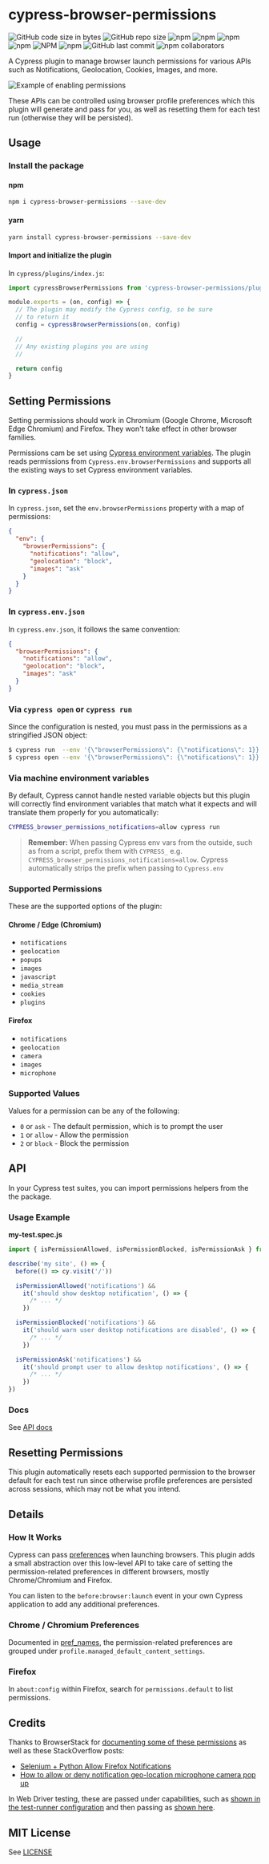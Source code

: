 # cypress-browser-permissions

![GitHub code size in bytes](https://img.shields.io/github/languages/code-size/kamranayub/cypress-browser-permissions.svg)
![GitHub repo size](https://img.shields.io/github/repo-size/kamranayub/cypress-browser-permissions.svg)
![npm](https://img.shields.io/npm/dw/cypress-browser-permissions.svg)
![npm](https://img.shields.io/npm/dm/cypress-browser-permissions.svg)
![npm](https://img.shields.io/npm/dy/cypress-browser-permissions.svg)
![npm](https://img.shields.io/npm/dt/cypress-browser-permissions.svg)
![NPM](https://img.shields.io/npm/l/cypress-browser-permissions.svg)
![npm](https://img.shields.io/npm/v/cypress-browser-permissions.svg)
![GitHub last commit](https://img.shields.io/github/last-commit/kamranayub/cypress-browser-permissions.svg)
![npm collaborators](https://img.shields.io/npm/collaborators/cypress-browser-permissions.svg)

A Cypress plugin to manage browser launch permissions for various APIs such as Notifications, Geolocation, Cookies, Images, and more.

![Example of enabling permissions](https://user-images.githubusercontent.com/563819/87628826-63b13100-c6f7-11ea-956a-ca84a137d464.png)

These APIs can be controlled using browser profile preferences which this plugin will generate and pass for you, as well as resetting them for each test run (otherwise they will be persisted).

## Usage

### Install the package

#### npm

```bash
npm i cypress-browser-permissions --save-dev
```

#### yarn

```bash
yarn install cypress-browser-permissions --save-dev
```

#### Import and initialize the plugin

In `cypress/plugins/index.js`:

```js
import cypressBrowserPermissions from 'cypress-browser-permissions/plugin'

module.exports = (on, config) => {
  // The plugin may modify the Cypress config, so be sure
  // to return it
  config = cypressBrowserPermissions(on, config)

  //
  // Any existing plugins you are using
  //

  return config
}
```

## Setting Permissions

Setting permissions should work in Chromium (Google Chrome, Microsoft Edge Chromium) and Firefox. They won't take effect in other browser families.

Permissions cam be set using [Cypress environment variables](https://docs.cypress.io/guides/guides/environment-variables.html). The plugin reads permissions from `Cypress.env.browserPermissions` and supports all the existing ways to set Cypress environment variables.

### In `cypress.json`

In `cypress.json`, set the `env.browserPermissions` property with a map of permissions:

```json
{
  "env": {
    "browserPermissions": {
      "notifications": "allow",
      "geolocation": "block",
      "images": "ask"
    }
  }
}
```

### In `cypress.env.json`

In `cypress.env.json`, it follows the same convention:

```json
{
  "browserPermissions": {
    "notifications": "allow",
    "geolocation": "block",
    "images": "ask"
  }
}
```

### Via `cypress open` or `cypress run`

Since the configuration is nested, you must pass in the permissions as a stringified JSON object:

```bash
$ cypress run  --env '{\"browserPermissions\": {\"notifications\": 1}}'
$ cypress open --env '{\"browserPermissions\": {\"notifications\": 1}}'
```

### Via machine environment variables

By default, Cypress cannot handle nested variable objects but this plugin will correctly find environment variables that match what it expects and will translate them properly for you automatically:

```bash
CYPRESS_browser_permissions_notifications=allow cypress run
```

> **Remember:** When passing Cypress env vars from the outside, such as from a script, prefix them with `CYPRESS_` e.g. `CYPRESS_browser_permissions_notifications=allow`. Cypress automatically strips the prefix when passing to `Cypress.env`

### Supported Permissions

These are the supported options of the plugin:

#### Chrome / Edge (Chromium)

- `notifications`
- `geolocation`
- `popups`
- `images`
- `javascript`
- `media_stream`
- `cookies`
- `plugins`

#### Firefox

- `notifications`
- `geolocation`
- `camera`
- `images`
- `microphone`

### Supported Values

Values for a permission can be any of the following:

- `0` or `ask` - The default permission, which is to prompt the user
- `1` or `allow` - Allow the permission
- `2` or `block` - Block the permission

## API

In your Cypress test suites, you can import permissions helpers from the the package.

### Usage Example

**my-test.spec.js**

```js
import { isPermissionAllowed, isPermissionBlocked, isPermissionAsk } from 'cypress-browser-permissions'

describe('my site', () => {
  before(() => cy.visit('/'))

  isPermissionAllowed('notifications') &&
    it('should show desktop notification', () => {
      /* ... */
    })

  isPermissionBlocked('notifications') &&
    it('should warn user desktop notifications are disabled', () => {
      /* ... */
    })

  isPermissionAsk('notifications') &&
    it('should prompt user to allow desktop notifications', () => {
      /* ... */
    })
})
```

### Docs

See [API docs](https://kamranicus.com/cypress-browser-permissions)

## Resetting Permissions

This plugin automatically resets each supported permission to the browser default for each test run since otherwise profile preferences are persisted across sessions, which may not be what you intend.

## Details

### How It Works

Cypress can pass [preferences](https://docs.cypress.io/api/plugins/browser-launch-api.html#Modify-browser-launch-arguments-preferences-and-extensions) when launching browsers. This plugin adds a small abstraction over this low-level API to take care of setting the permission-related preferences in different browsers, mostly Chrome/Chromium and Firefox.

You can listen to the `before:browser:launch` event in your own Cypress application to add any additional preferences.

### Chrome / Chromium Preferences

Documented in [pref_names](https://src.chromium.org/viewvc/chrome/trunk/src/chrome/common/pref_names.cc?view=markup), the permission-related preferences are grouped under `profile.managed_default_content_settings`.

### Firefox

In `about:config` within Firefox, search for `permissions.default` to list permissions.

## Credits

Thanks to BrowserStack for [documenting some of these permissions](https://www.browserstack.com/automate/handle-popups-alerts-prompts-in-automated-tests) as well as these StackOverflow posts:

- [Selenium + Python Allow Firefox Notifications](https://stackoverflow.com/questions/55435198/selenium-python-allow-firefox-notifications)
- [How to allow or deny notification geo-location microphone camera pop up](https://stackoverflow.com/questions/48007699/how-to-allow-or-deny-notification-geo-location-microphone-camera-pop-up)

In Web Driver testing, these are passed under capabilities, such as [shown in the test-runner configuration](https://webdriver.io/docs/configurationfile.html) and then passing as [shown here](https://stackoverflow.com/a/47654122/109458).

## MIT License

See [LICENSE](LICENSE)

```

```
